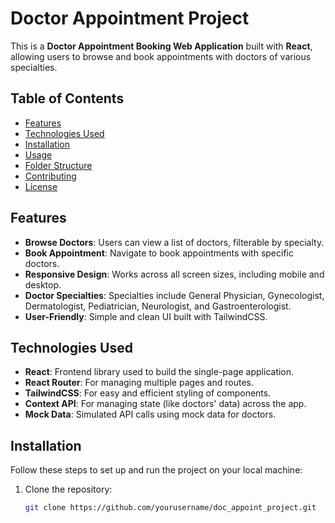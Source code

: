# Doctor Appointment Project

This is a **Doctor Appointment Booking Web Application** built with **React**, allowing users to browse and book appointments with doctors of various specialties.

## Table of Contents

- [Features](#features)
- [Technologies Used](#technologies-used)
- [Installation](#installation)
- [Usage](#usage)
- [Folder Structure](#folder-structure)
- [Contributing](#contributing)
- [License](#license)

## Features

- **Browse Doctors**: Users can view a list of doctors, filterable by specialty.
- **Book Appointment**: Navigate to book appointments with specific doctors.
- **Responsive Design**: Works across all screen sizes, including mobile and desktop.
- **Doctor Specialties**: Specialties include General Physician, Gynecologist, Dermatologist, Pediatrician, Neurologist, and Gastroenterologist.
- **User-Friendly**: Simple and clean UI built with TailwindCSS.

## Technologies Used

- **React**: Frontend library used to build the single-page application.
- **React Router**: For managing multiple pages and routes.
- **TailwindCSS**: For easy and efficient styling of components.
- **Context API**: For managing state (like doctors' data) across the app.
- **Mock Data**: Simulated API calls using mock data for doctors.

## Installation

Follow these steps to set up and run the project on your local machine:

1. Clone the repository:

   ```bash
   git clone https://github.com/yourusername/doc_appoint_project.git

